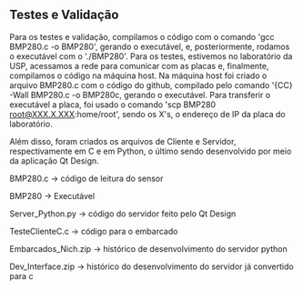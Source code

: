 ## Testes e Validação

Para os testes e validação, compilamos o código com o comando 'gcc BMP280.c -o BMP280', gerando o executável, e, posteriormente, rodamos o executável com o './BMP280'.
Para os testes, estivemos no laboratório da USP, acessamos a rede para comunicar com as placas e, finalmente, compilamos o código na máquina host.
Na máquina host foi criado o arquivo BMP280.c com o código do github, compilado pelo comando '{CC} -Wall BMP280.c -o BMP280c, gerando o executável. Para transferir o executável 
a placa, foi usado o comando 'scp BMP280 root@XXX.X.XXX:home/root', sendo os X's, o endereço de IP da placa do laboratório. 

Além disso, foram criados os arquivos de Cliente e Servidor, respectivamente em C e em Python, o último sendo desenvolvido por meio da aplicação Qt Design.

BMP280.c -> código de leitura do sensor

BMP280 -> Executável

Server_Python.py -> código do servidor feito pelo Qt Design

TesteClienteC.c -> código para o embarcado

Embarcados_Nich.zip -> histórico de desenvolvimento do servidor python

Dev_Interface.zip -> histórico do desenvolvimento do servidor já convertido para c
